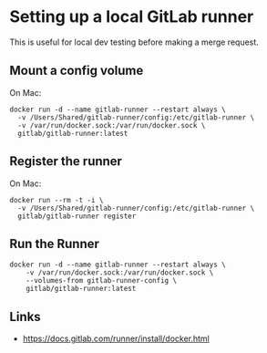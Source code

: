 Setting up a local GitLab runner
================================

This is useful for local dev testing before making a merge request.

Mount a config volume
---------------------

On Mac:

    docker run -d --name gitlab-runner --restart always \
      -v /Users/Shared/gitlab-runner/config:/etc/gitlab-runner \
      -v /var/run/docker.sock:/var/run/docker.sock \
      gitlab/gitlab-runner:latest

Register the runner
-------------------

On Mac:

    docker run --rm -t -i \
      -v /Users/Shared/gitlab-runner/config:/etc/gitlab-runner \
      gitlab/gitlab-runner register

Run the Runner
--------------

    docker run -d --name gitlab-runner --restart always \
        -v /var/run/docker.sock:/var/run/docker.sock \
        --volumes-from gitlab-runner-config \
        gitlab/gitlab-runner:latest

Links
-----

* https://docs.gitlab.com/runner/install/docker.html